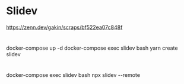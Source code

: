 # Slidev

https://zenn.dev/gakin/scraps/bf522ea07c848f

#

docker-compose up -d
docker-compose exec slidev bash
yarn create slidev


#

docker-compose exec slidev bash
npx slidev --remote


